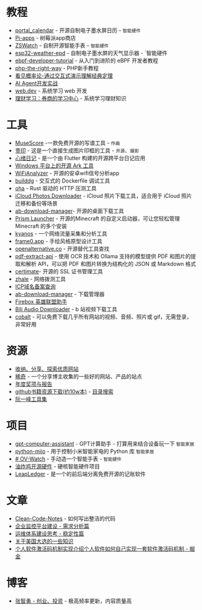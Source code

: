 # 教程
- [portal_calendar](https://github.com/wuspy/portal_calendar) - 开源自制电子墨水屏日历 - `智能硬件`
- [Pi-apps](https://github.com/Botspot/pi-apps) - 树莓派app商店
- [ZSWatch](https://github.com/jakkra/ZSWatch?tab=readme-ov-file) - 自制开源智能手表 - `智能硬件`
- [esp32-weather-epd](https://github.com/lmarzen/esp32-weather-epd) - 自制电子墨水屏的天气显示器 - `智能硬件
- [ebpf-developer-tutorial](https://github.com/eunomia-bpf/bpf-developer-tutorial) - 从入门到进阶的 eBPF 开发者教程
- [php-the-right-way](https://laravel-china.github.io/php-the-right-way/) - PHP新手教程
- [看见概率论-通过交互式演示理解经典定理](https://probability.visualized.fun/)
- [AI Agent开发实战](https://github.com/AIGeniusInstitute/AI-Agent-In-Action?tab=readme-ov-file#222-%E5%8D%B7%E7%A7%AF%E7%A5%9E%E7%BB%8F%E7%BD%91%E7%BB%9C-cnn)
- [web.dev](https://web.dev/learn?hl=zh-cn) - 系统学习 web 开发
- [理财学习：券商的学习中心](https://www.futunn.com/learn) - 系统学习理财知识

# 工具
- [MuseScore](https://github.com/musescore/MuseScore) -一款免费开源的写谱工具 - `作曲`
- [壹印](https://github.com/ggchivalrous/yiyin) - 这是一个直接生成图片印框的工具 - `开源`、`摄影`
- [心绪日记](https://github.com/ZhuJHua/moodiary) -  是一个由 Flutter 构建的开源跨平台日记应用
- [Windows 平台上的开源 Ark 工具](https://github.com/BlackINT3/OpenArk/blob/master/doc/README-zh.md)
- [WiFiAnalyzer](https://github.com/VREMSoftwareDevelopment/WiFiAnalyzer) - 开源的安卓wifi信号分析app
- [builddg](https://github.com/ktock/buildg) - 交互式的 Dockerfile 调试工具
- [oha](https://github.com/hatoo/oha) - Rust 驱动的 HTTP 压测工具
- [iCloud Photos Downloader](https://github.com/icloud-photos-downloader/icloud_photos_downloader) - iCloud 照片下载工具，适合用于 iCloud 照片迁移和备份等场景
- [ab-download-manager](https://github.com/amir1376/ab-download-manager)- 开源的桌面下载工具
- [Prism Launcher](https://github.com/PrismLauncher/PrismLauncher) - 开源的Minecraft 的自定义启动器，可让您轻松管理 Minecraft 的多个安装
- [kyanos](https://github.com/hengyoush/kyanos/blob/main/README_CN.md) - 一个网络流量采集和分析工具
- [frame0.app](https://frame0.app/) - 手绘风格原型设计工具
- [openalternative.co](https://openalternative.co/) - 开源替代工具查找
- [pdf-extract-api](https://github.com/CatchTheTornado/pdf-extract-api) - 使用 OCR 技术和 Ollama 支持的模型提供 PDF 和图片的提取和解析 API，可以把 PDF 和图片转换为结构化的 JSON 或 Markdown 格式
- [certimate](https://github.com/usual2970/certimate)- 开源的 SSL 证书管理工具
- [zhale](https://zhale.me/) - 网络拨测工具
- [ICP域名备案查询](https://www.beiancx.com/)
- [ab-download-manager](https://github.com/amir1376/ab-download-manager) - 下载管理器
- [Firebox 英雄联盟助手](https://lol.firefire.club/posts/features/ksfp/)
- [Bili Audio Downloader](https://github.com/HIM049/BADownloaderUI) - b 站视频下载工具
- [cobalt](https://cobalt.tools/) - 可以免费下载几乎所有网站的视频、音频、照片或 gif，无需登录，非常好用

# 资源
- [收纳、分享、探索优质网站](https://bmm.lccl.cc/)
- [稀奇](https://xiqi.com.cn/) - 一个分享博主收集的一些好的网站、产品的站点
- [年度奖项与报告](https://toolight.cn/data/annual)
- [github书籍资源下载(约10w本)](https://github.com/kska32/ebooks) - [目录搜索](https://kska32.github.io/ebooks/)
- [阮一峰工具集](https://simply-none.github.io/latest-blogs/usage-work-tool/%E6%95%88%E7%8E%87%E6%8F%90%E5%8D%87%E5%B7%A5%E5%85%B7/%E9%98%AE%E4%B8%80%E5%B3%B0%E5%B7%A5%E5%85%B7%E9%9B%86.html) 

# 项目
- [gpt-computer-assistant](https://github.com/Upsonic/gpt-computer-assistant/blob/master/README.zh_CN.md) - GPT计算助手 - 打算用来结合设备玩一下 `智能家居`
- [python-miio](https://github.com/rytilahti/python-miio) - 用于控制小米智能家电的 Python 库 `智能家居`
- [# OV-Watch](https://github.com/No-Chicken/OV-Watch?tab=readme-ov-file) - 手动造一个智能手表 - `智能硬件`
- [油炸鸡开源硬件](https://no-chicken.xyz/) - 硬核智能硬件项目
- [LeapLedger](https://github.com/ZiRunHua/LeapLedger) - 是一个的前后端分离免费开源的记账软件

# 文章
- [Clean-Code-Notes](https://github.com/JuanCrg90/Clean-Code-Notes) - 如何写出整洁的代码
- [企业监控平台建设 - 需求分析篇](https://www.qinyening.com/post/2019-06-29-monitor01/)
- [运维体系建设思考 - 稳定性篇](https://www.qinyening.com/post/2021-11-17-stability/)
- [关于美国大选的一些知识](https://zyzhang.com/%E5%85%B3%E4%BA%8E%E7%BE%8E%E5%9B%BD%E5%A4%A7%E9%80%89%E7%9A%84%E4%B8%80%E4%BA%9B%E5%B8%B8%E8%AF%86/)
- [个人软件激活码机制实现介绍个人软件如何自己实现一套软件激活码机制 - 掘金](https://juejin.cn/post/6844903857080778766)

# 博客
- [张智勇 - 创业、投资](https://zyzhang.com/) - 极高频率更新，内容质量高